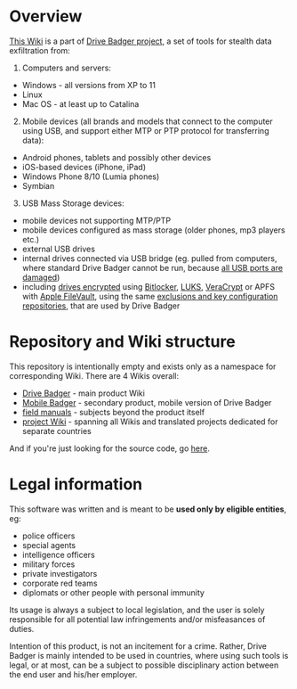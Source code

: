 # Overview

[This Wiki](https://github.com/drivebadger/fieldmanual/wiki) is a part of [Drive Badger project](https://drivebadger.com/), a set of tools for stealth data exfiltration from:

1. Computers and servers:

- Windows - all versions from XP to 11
- Linux
- Mac OS - at least up to Catalina

2. Mobile devices (all brands and models that connect to the computer using USB, and support either MTP or PTP protocol for transferring data):

- Android phones, tablets and possibly other devices
- iOS-based devices (iPhone, iPad)
- Windows Phone 8/10 (Lumia phones)
- Symbian

3. USB Mass Storage devices:

- mobile devices not supporting MTP/PTP
- mobile devices configured as mass storage (older phones, mp3 players etc.)
- external USB drives
- internal drives connected via USB bridge (eg. pulled from computers, where standard Drive Badger cannot be run, because [all USB ports are damaged](https://github.com/drivebadger/drivebadger/wiki/Hardware-problems-(damaged-USB-ports)))
- including [drives encrypted](https://github.com/drivebadger/drivebadger/wiki/Encryption-support) using [Bitlocker](https://github.com/drivebadger/drivebadger/wiki/Encryption-support-(Bitlocker)), [LUKS](https://github.com/drivebadger/drivebadger/wiki/Encryption-support-(LUKS)), [VeraCrypt](https://github.com/drivebadger/drivebadger/wiki/Encryption-support-(VeraCrypt)) or APFS with [Apple FileVault](https://github.com/drivebadger/drivebadger/wiki/Encryption-support-(FileVault)), using the same [exclusions and key configuration repositories](https://github.com/drivebadger/drivebadger/wiki/Configuration-repositories), that are used by Drive Badger


# Repository and Wiki structure

This repository is intentionally empty and exists only as a namespace for corresponding Wiki. There are 4 Wikis overall:

- [Drive Badger](https://github.com/drivebadger/drivebadger/wiki) - main product Wiki
- [Mobile Badger](https://github.com/drivebadger/mobilebadger/wiki) - secondary product, mobile version of Drive Badger
- [field manuals](https://github.com/drivebadger/fieldmanual/wiki) - subjects beyond the product itself
- [project Wiki](https://github.com/drivebadger/fieldmanual/wiki) - spanning all Wikis and translated projects dedicated for separate countries

And if you're just looking for the source code, go [here](https://github.com/drivebadger/drivebadger).


# Legal information

This software was written and is meant to be **used only by eligible entities**, eg:

- police officers
- special agents
- intelligence officers
- military forces
- private investigators
- corporate red teams
- diplomats or other people with personal immunity

Its usage is always a subject to local legislation, and the user is solely responsible for all potential law infringements
and/or misfeasances of duties.

Intention of this product, is not an incitement for a crime. Rather, Drive Badger is mainly intended to be used in countries, where
using such tools is legal, or at most, can be a subject to possible disciplinary action between the end user and his/her employer.
